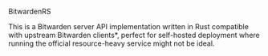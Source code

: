 BitwardenRS

This is a Bitwarden server API implementation written in Rust compatible with upstream Bitwarden clients*, perfect for self-hosted deployment where running the official resource-heavy service might not be ideal.
